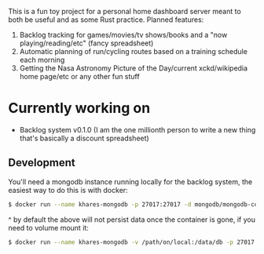 This is a fun toy project for a personal home dashboard server meant to both be useful and as some Rust practice. Planned features:
1. Backlog tracking for games/movies/tv shows/books and a "now playing/reading/etc" (fancy spreadsheet)
2. Automatic planning of run/cycling routes based on a training schedule each morning
3. Getting the Nasa Astronomy Picture of the Day/current xckd/wikipedia home page/etc or any other fun stuff

# Currently working on
- Backlog system v0.1.0 (I am the one millionth person to write a new thing that's basically a discount spreadsheet)

## Development
You'll need a mongodb instance running locally for the backlog system, the easiest way to do this is with docker:

```sh
$ docker run --name khares-mongodb -p 27017:27017 -d mongodb/mongodb-community-server:latest
```

^ by default the above will not persist data once the container is gone, if you need to volume mount it:

```sh
$ docker run --name khares-mongodb -v /path/on/local:/data/db -p 27017:27017 -d mongodb/mongodb-community-server:latest
```